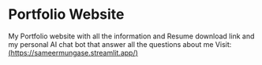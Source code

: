 # Portfolio Website

My Portfolio website with all the information and Resume download link and my personal AI chat bot that answer all the questions about me 
Visit: [(https://sameermungase.streamlit.app/)]((https://sameermungase.streamlit.app/))
